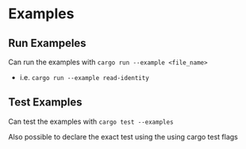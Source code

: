 # Examples

## Run Exampeles

Can run the examples with `cargo run --example <file_name>`

* i.e. `cargo run --example read-identity`

## Test Examples

Can test the examples with `cargo test --examples`

Also possible to declare the exact test using the using cargo test flags